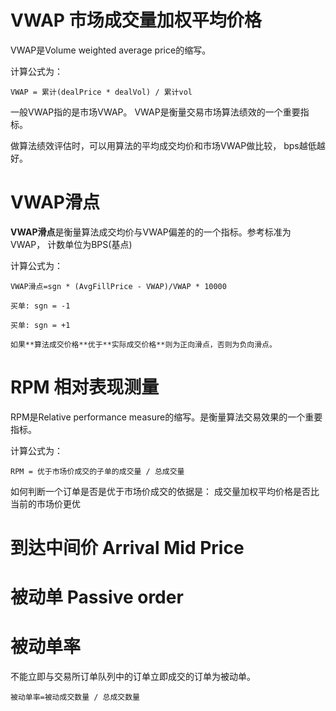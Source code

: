 # VWAP 市场成交量加权平均价格

VWAP是Volume weighted average price的缩写。

计算公式为：

	VWAP = 累计(dealPrice * dealVol) / 累计vol

一般VWAP指的是市场VWAP。
VWAP是衡量交易市场算法绩效的一个重要指标。

做算法绩效评估时，可以用算法的平均成交均价和市场VWAP做比较， bps越低越好。

# VWAP滑点

**VWAP滑点**是衡量算法成交均价与VWAP偏差的的一个指标。参考标准为VWAP， 计数单位为BPS(基点)

计算公式为：

	VWAP滑点=sgn * (AvgFillPrice - VWAP)/VWAP * 10000

	买单: sgn = -1

	买单: sgn = +1

	如果**算法成交价格**优于**实际成交价格**则为正向滑点，否则为负向滑点。


# RPM 相对表现测量 
RPM是Relative performance measure的缩写。是衡量算法交易效果的一个重要指标。

计算公式为：

	RPM = 优于市场价成交的子单的成交量 / 总成交量

如何判断一个订单是否是优于市场价成交的依据是：
   成交量加权平均价格是否比当前的市场价更优

# 到达中间价 Arrival Mid Price

# 被动单 Passive order

# 被动单率
不能立即与交易所订单队列中的订单立即成交的订单为被动单。

	被动单率=被动成交数量 / 总成交数量


